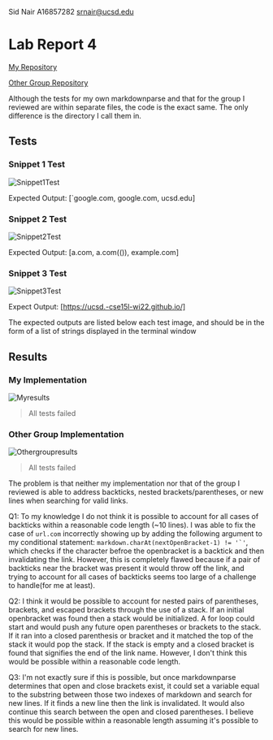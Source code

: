 Sid Nair A16857282 srnair@ucsd.edu

# Lab Report 4

[My Repository](https://github.com/sidnair01/markdown-parse.git)

[Other Group Repository](https://github.com/yih365/markdown-parse)

Although the tests for my own markdownparse and that for the group I reviewed are within separate files, the code is the exact same. The only difference is the directory I call them in.

## Tests

### Snippet 1 Test

![Snippet1Test](https://i.gyazo.com/dda181b0178bfd6080bcc963d9bc2d08.png)

Expected Output: [`google.com, google.com, ucsd.edu]


### Snippet 2 Test

![Snippet2Test](https://i.gyazo.com/f846b8f462f6c5a9dbe21b120c6c9ddc.png)

Expected Output: [a.com, a.com(()), example.com]


### Snippet 3 Test

![Snippet3Test](https://i.gyazo.com/ca39d971c47aa168dbc9bcdef87fed34.png)

Expect Output: [https://ucsd.-cse15l-wi22.github.io/]

The expected outputs are listed below each test image, and should be in the form of a list of strings displayed in the terminal window


## Results

### My Implementation

![Myresults](https://i.gyazo.com/294c59c808da913544c2575a7842bfb7.png)

> All tests failed



### Other Group Implementation

![Othergroupresults](https://i.gyazo.com/a2c5d4faeba0aaa7dda10f0ee89f59b0.png)

> All tests failed


The problem is that neither my implementation nor that of the group I reviewed is able to address backticks, nested brackets/parentheses, or new lines when searching for valid links.



Q1:
To my knowledge I do not think it is possible to account for all cases of backticks within a reasonable code length (~10 lines). I was able to fix the case of ```url.com``` incorrectly showing up by adding the following argument to my conditional statement: ```markdown.charAt(nextOpenBracket-1) != '`'```, which checks if the character befroe the openbracket is a backtick and then invalidating the link. However, this is completely flawed because if a pair of backticks near the bracket was present it would throw off the link, and trying to account for all cases of backticks seems too large of a challenge to handle(for me at least).

Q2:
I think it would be possible to account for nested pairs of parentheses, brackets, and escaped brackets through the use of a stack. If an initial openbracket was found then a stack would be initialized. A for loop could start and would push any future open parentheses or brackets to the stack. If it ran into a closed parenthesis or bracket and it matched the top of the stack it would pop the stack. If the stack is empty and a closed bracket is found that signifies the end of the link name. However, I don't think this would be possible within a reasonable code length.

Q3:
I'm not exactly sure if this is possible, but once markdownparse determines that open and close brackets exist, it could set a variable equal to the substring between those two indexes of markdown and search for new lines. If it finds a new line then the link is invalidated. It would also continue this search between the open and closed parentheses. I believe this would be possible within a reasonable length assuming it's possible to search for new lines.

